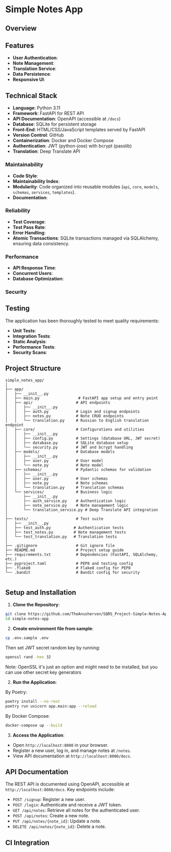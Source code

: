 # Simple Notes App

## Overview


## Features
- **User Authentication**: 
- **Note Management**: 
- **Translation Service**: 
- **Data Persistence**: 
- **Responsive UI**: 

## Technical Stack
- **Language**: Python 3.11
- **Framework**: FastAPI for REST API
- **API Documentation**: OpenAPI (accessible at `/docs`)
- **Database**: SQLite for persistent storage
- **Front-End**: HTML/CSS/JavaScript templates served by FastAPI
- **Version Control**: GitHub
- **Containerization**: Docker and Docker Compose
- **Authentication**: JWT (python-jose) with bcrypt (passlib)
- **Translation**: Deep Translate API


### Maintainability
- **Code Style**:
- **Maintainability Index**:
- **Modularity**: Code organized into reusable modules (`api`, `core`, `models`, `schemas`, `services`, `templates`).
- **Documentation**:

### Reliability
- **Test Coverage**:
- **Test Pass Rate**:
- **Error Handling**:
- **Atomic Transactions**: SQLite transactions managed via SQLAlchemy, ensuring data consistency.

### Performance
- **API Response Time**:
- **Concurrent Users**:
- **Database Optimization**:

### Security


## Testing
The application has been thoroughly tested to meet quality requirements:
- **Unit Tests**:
- **Integration Tests**:
- **Static Analysis**:
- **Performance Tests**:
- **Security Scans**:

## Project Structure
```
simple_notes_app/
│
├── app/
│   ├── __init__.py
│   ├── main.py                 # FastAPI app setup and entry point
│   ├── api/                   # API endpoints
│   │   ├── __init__.py
│   │   ├── auth.py            # Login and signup endpoints
│   │   ├── notes.py           # Note CRUD endpoints
│   │   └── translation.py     # Russian to English translation endpoint
│   ├── core/                  # Configurations and utilities
│   │   ├── __init__.py
│   │   ├── config.py          # Settings (database URL, JWT secret)
│   │   ├── database.py        # SQLite database setup
│   │   └── security.py        # JWT and bcrypt handling
│   ├── models/                # Database models
│   │   ├── __init__.py
│   │   ├── user.py            # User model
│   │   └── note.py            # Note model
│   ├── schemas/               # Pydantic schemas for validation
│   │   ├── __init__.py
│   │   ├── user.py            # User schemas
│   │   ├── note.py            # Note schemas
│   │   └── translation.py     # Translation schemas
│   └── services/              # Business logic
│       ├── __init__.py
│       ├── auth_service.py    # Authentication logic
│       ├── note_service.py    # Note management logic
│       └── translation_service.py # Deep Translate API integration
│
├── tests/                     # Test suite
│   ├── __init__.py
│   ├── test_auth.py          # Authentication tests
│   ├── test_notes.py         # Note management tests
│   └── test_translation.py   # Translation tests
│
├── .gitignore                 # Git ignore file
├── README.md                  # Project setup guide
├── requirements.txt           # Dependencies (FastAPI, SQLAlchemy, etc.)
├── pyproject.toml             # PEP8 and testing config
├── .flake8                    # Flake8 config for PEP8
└── .bandit                    # Bandit config for security


```

## Setup and Installation


1. **Clone the Repository**:
```bash
git clone https://github.com/TheAnushervon/SQRS_Project-Simple-Notes-App.git
cd simple-notes-app
```

2. **Create environment file from sample**:

```bash
cp .env.sample .env
```

Then set JWT secret random key by running:

```bash
openssl rand -hex 32
```

Note: OpenSSL it's just an option and might need to be installed, but you can use other secret key generators

2. **Run the Application**:

By Poetry:

```bash
poetry install --no-root
poetry run uvicorn app.main:app --reload
```

By Docker Compose:

```bash
docker-compose up --build
```

3. **Access the Application**:
- Open `http://localhost:8000` in your browser.
- Register a new user, log in, and manage notes at `/notes`.
- View API documentation at `http://localhost:8000/docs`.


## API Documentation
The REST API is documented using OpenAPI, accessible at `http://localhost:8000/docs`. Key endpoints include:
- `POST /signup`: Register a new user.
- `POST /login`: Authenticate and receive a JWT token.
- `GET /api/notes`: Retrieve all notes for the authenticated user.
- `POST /api/notes`: Create a new note.
- `PUT /api/notes/{note_id}`: Update a note.
- `DELETE /api/notes/{note_id}`: Delete a note.

## CI Integration
